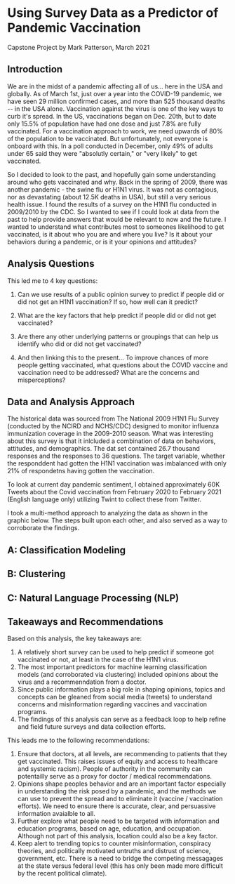 # Using Survey Data as a Predictor of Pandemic Vaccination
Capstone Project by Mark Patterson, March 2021

## Introduction
We are in the midst of a pandemic affecting all of us… here in the USA and globally. As of March 1st, just over a year into the COVID-19 pandemic, we have seen 29 million confirmed cases, and more than 525 thousand deaths -- in the USA alone. Vaccination against the virus is one of the key ways to curb it's spread. In the US, vaccinations began on Dec. 20th, but to date only 15.5% of population have had one dose and just 7.8% are fully vaccinated. For a vaccination approach to work, we need upwards of 80% of the population to be vaccinated. But unfortunately, not everyone is onboard with this. In a poll conducted in December, only 49% of adults under 65 said they were "absolutly certain," or "very likely" to get vaccinated.

So I decided to look to the past, and hopefully gain some understanding around who gets vaccinated and why. Back in the spring of 2009, there was another pandemic - the swine flu or H1N1 virus. It was not as contagious, nor as devastating (about 12.5K deaths in USA), but still a very serious health issue. I found the results of a survey on the H1N1 flu conducted in 2009/2010 by the CDC. So I wanted to see if I could look at data from the past to help provide answers that would be relevant to now and the future. I wanted to understand what contributes most to someones likelihood to get vaccinated, is it about who you are and where you live? Is it about your behaviors during a pandemic, or is it your opinions and attitudes? 


## Analysis Questions
This led me to 4 key questions: 
1) Can we use results of a public opinion survey to predict if people did or did not get an H1N1 vaccination? If so, how well can it predict? 

2) What are the key factors that help predict if people did or did not get vaccinated?

3) Are there any other underlying patterns or groupings that can help us identify who did or did not get vaccinated? 

4) And then linking this to the present… To improve chances of more people getting vaccinated, what questions about the COVID vaccine and vaccination need to be addressed? What are the concerns and misperceptions? 


## Data and Analysis Approach
The historical data was sourced from The National 2009 H1N1 Flu Survey (conducted by the NCIRD and NCHS/CDC) designed to monitor influenza immunization coverage in the 2009-2010 season. What was interesting about this survey is that it inlcluded a combination of data on behaviors, attitudes, and demographics. The dat set contained 26.7 thousand responses and the responses to 36 questions. The target variable, whether the responddent had gotten the H1N1 vaccination was imbalanced with only 21% of respondetns having gotten the vaccination. 

To look at current day pandemic sentiment, I obtained approximately 60K Tweets about the Covid vaccination from February 2020 to February 2021 (English language only) utilizing Twint to collect these from Twitter. 

I took a multi-method approach to analyzing the data as shown in the graphic below. The steps built upon each other, and also served as a way to corroborate the findings.



## A: Classification Modeling



## B: Clustering



## C: Natural Language Processing (NLP)


## Takeaways and Recommendations
Based on this analysis, the key takeaways are: 
1) A relatively short survey can be used to help predict if someone got vaccinated or not, at least in the case of the H1N1 virus.
2) The most important predictors for machine learning classification models (and corroborated via clustering) included opinions about the virus and a recommenndation from a doctor.
3) Since public information plays a big role in shaping opinions, topics and concepts can be gleaned from social media (tweets) to understand concerns and misinformation regarding vaccines and vaccination programs.
4) The findings of this analysis can serve as a feedback loop to help refine and field future surveys and data collection efforts.

This leads me to the following recommendations: 
1) Ensure that doctors, at all levels, are recommending to patients that they get vaccinated. This raises issues of equity and access to healthcare and systemic racism). People of authority in the community can potentailly serve as a proxy for doctor / medical recommendations.  
2) Opinions shape peoples behavior and are an important factor especially in understanding the risk posed by a pandemic, and the methods we can use to prevent the spread and to eliminate it (vaccine / vaccination efforts). We need to ensure there is accurate, clear, and persuassive information avaialble to all.  
3) Further explore what people need to be targeted with information and education programs, based on age, education, and occupation. Although not part of this analysis, location could also be a key factor. 
4) Keep alert to trending topics to counter misinformation, conspiracy theories, and politically motivated untruths and distrust of science, government, etc. There is a need to bridge the competing messagages at the state versus federal level (this has only been made more difficult by the recent political climate). 




